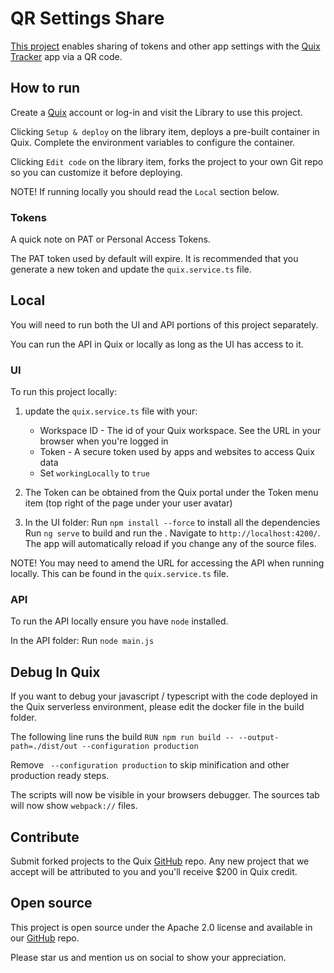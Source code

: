 # QR Settings Share

[This project](https://github.com/quixio/quix-library/tree/main/nodejs/advanced/QR%20Settings%20Share) enables sharing of tokens and other app settings with the [Quix Tracker](https://github.com/quixio/quix-tracker) app via a QR code.

## How to run

Create a [Quix](https://portal.platform.quix.ai/self-sign-up?xlink=github) account or log-in and visit the Library to use this project.

Clicking `Setup & deploy` on the library item, deploys a pre-built container in Quix. Complete the environment variables to configure the container.

Clicking `Edit code` on the library item, forks the project to your own Git repo so you can customize it before deploying.

NOTE! If running locally you should read the `Local` section below.

### Tokens

A quick note on PAT or Personal Access Tokens.

The PAT token used by default will expire. It is recommended that you generate a new token and update the `quix.service.ts` file. 

## Local

You will need to run both the UI and API portions of this project separately.

You can run the API in Quix or locally as long as the UI has access to it. 

### UI

To run this project locally:

1. update the `quix.service.ts` file with your:
   - Workspace ID - The id of your Quix workspace. See the URL in your browser when you're logged in
   - Token - A secure token used by apps and websites to access Quix data
   - Set `workingLocally` to `true`

2. The Token can be obtained from the Quix portal under the Token menu item (top right of the page under your user avatar)

3. In the UI folder:
Run `npm install --force` to install all the dependencies
Run `ng serve` to build and run the . Navigate to `http://localhost:4200/`. The app will automatically reload if you change any of the source files.

NOTE! You may need to amend the URL for accessing the API when running locally.
This can be found in the `quix.service.ts` file.

### API

To run the API locally ensure you have `node` installed.

In the API folder:
Run `node main.js`

## Debug In Quix

If you want to debug your javascript / typescript with the code deployed in the Quix serverless environment, please edit the docker file in the build folder.

The following line runs the build
`RUN npm run build -- --output-path=./dist/out --configuration production`

Remove ` --configuration production` to skip minification and other production ready steps.

The scripts will now be visible in your browsers debugger. The sources tab will now show `webpack://` files.

## Contribute

Submit forked projects to the Quix [GitHub](https://github.com/quixio/quix-library) repo. Any new project that we accept will be attributed to you and you'll receive $200 in Quix credit.

## Open source

This project is open source under the Apache 2.0 license and available in our [GitHub](https://github.com/quixio/quix-library) repo.

Please star us and mention us on social to show your appreciation.


